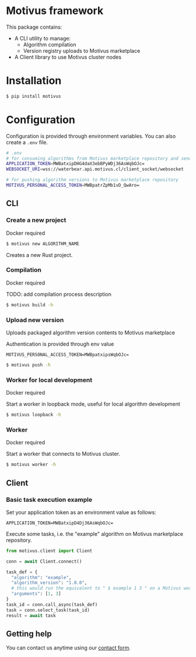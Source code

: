 # Motivus framework

This package contains:

- A CLI utility to manage:
  - Algorithm compilation
  - Version registry uploads to Motivus marketplace
- A Client library to use Motivus cluster nodes

# Installation
```sh
$ pip install motivus
```

# Configuration
Configuration is provided through environment variables. You can also create a `.env` file.

```sh
# .env
# for consuming algorithms from Motivus marketplace repository and sending tasks to Motivus cluster
APPLICATION_TOKEN=MWBatxipDHG4daX3ebBPyWDj36AsWqbOJc=
WEBSOCKET_URI=wss://waterbear.api.motivus.cl/client_socket/websocket

# for pushing algorithm versions to Motivus marketplace repository
MOTIVUS_PERSONAL_ACCESS_TOKEN=MWBpatrZpMb1vD_QwAro=
```

## CLI
### Create a new project

Docker required

```sh
$ motivus new ALGORITHM_NAME
```

Creates a new Rust project.
### Compilation

Docker required

TODO: add compilation process description

```sh
$ motivus build -h
```

### Upload new version

Uploads packaged algorithm version contents to Motivus marketplace

Authentication is provided through env value

```environ
MOTIVUS_PERSONAL_ACCESS_TOKEN=MWBpatxipsWqbOJc=
```

```sh
$ motivus push -h
```

### Worker for local development

Docker required

Start a worker in loopback mode, useful for local algorithm development
```sh
$ motivus loopback -h
```

### Worker

Docker required

Start a worker that connects to Motivus cluster.
```sh
$ motivus worker -h
```



## Client
### Basic task execution example
Set your application token as an environment value as follows:
```environ
APPLICATION_TOKEN=MWBatxipD4Dj36AsWqbOJc=
```
Execute some tasks, i.e. the "example" algorithm on Motivus marketplace repository.

```python
from motivus.client import Client

conn = await Client.connect()

task_def = {
  "algorithm": "example",
  "algorithm_version": "1.0.0",
  # this would run the equivalent to " $ example 1 3 " on a Motivus worker
  "arguments": [1, 3]
}
task_id = conn.call_async(task_def)
task = conn.select_task(task_id)
result = await task
```

## Getting help
You can contact us anytime using our [contact form](https://motivus.cl/contact/).
